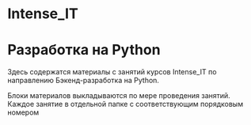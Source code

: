 # Intense_IT
# Разработка на Python

Здесь содержатся материалы с занятий курсов Intense_IT 
по направлению Бэкенд-разработка на Python.

Блоки материалов выкладываются по мере проведения занятий.
Каждое занятие в отдельной папке с соответствующим порядковым номером
